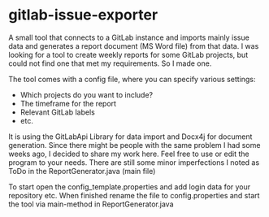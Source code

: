 # gitlab-issue-exporter
A small tool that connects to a GitLab instance and imports mainly issue data and generates a report document (MS Word file) from that data. 
I was looking for a tool to create weekly reports for some GitLab projects, but could not find one that met my requirements. So I made one.

The tool comes with a config file, where you can specify various settings:
- Which projects do you want to include?
- The timeframe for the report
- Relevant GitLab labels
- etc.

It is using the GitLabApi Library for data import and Docx4j for document generation.
Since there might be people with the same problem I had some weeks ago, I decided to share my work here. Feel free to use or edit the program to your needs.
There are still some minor imperfections I noted as ToDo in the ReportGenerator.java (main file)

To start open the config_template.properties and add login data for your repository etc. When finished rename the file to config.properties and start the tool via main-method in ReportGenerator.java
